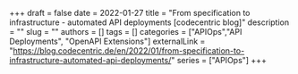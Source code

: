 +++ 
draft = false
date = 2022-01-27
title = "From specification to infrastructure - automated API deployments [codecentric blog]"
description = ""
slug = ""
authors = []
tags = []
categories = ["APIOps","API Deployments", "OpenAPI Extensions"]
externalLink = "https://blog.codecentric.de/en/2022/01/from-specification-to-infrastructure-automated-api-deployments/"
series = ["APIOps"]
+++

